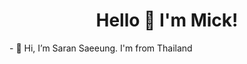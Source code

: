 <h1 align="center">Hello 👋 I'm Mick!</h1>
- 👋 Hi, I’m Saran Saeeung. I'm from Thailand


<!---
Mickey4527/Mickey4527 is a ✨ special ✨ repository because its `README.md` (this file) appears on your GitHub profile.
You can click the Preview link to take a look at your changes.
--->
